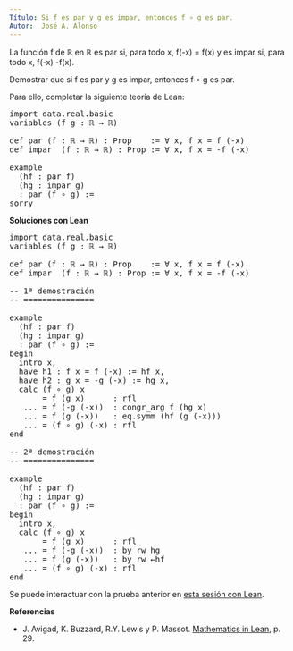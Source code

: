 ```yaml
---
Título: Si f es par y g es impar, entonces f ∘ g es par.
Autor:  José A. Alonso
---
```


La función f de ℝ en ℝ es par si, para todo x, f(-x) = f(x) y es impar si, para todo x, f(-x) -f(x).

Demostrar que si f es par y g es impar, entonces f ∘ g es par.


Para ello, completar la siguiente teoría de Lean:

<pre lang="lean">
import data.real.basic
variables (f g : ℝ → ℝ)

def par (f : ℝ → ℝ) : Prop    := ∀ x, f x = f (-x)
def impar  (f : ℝ → ℝ) : Prop := ∀ x, f x = -f (-x)

example
  (hf : par f)
  (hg : impar g)
  : par (f ∘ g) :=
sorry
</pre>
<!--more-->

<b>Soluciones con Lean</b>

<pre lang="lean">
import data.real.basic
variables (f g : ℝ → ℝ)

def par (f : ℝ → ℝ) : Prop    := ∀ x, f x = f (-x)
def impar  (f : ℝ → ℝ) : Prop := ∀ x, f x = -f (-x)

-- 1ª demostración
-- ===============

example
  (hf : par f)
  (hg : impar g)
  : par (f ∘ g) :=
begin
  intro x,
  have h1 : f x = f (-x) := hf x,
  have h2 : g x = -g (-x) := hg x,
  calc (f ∘ g) x
       = f (g x)      : rfl
   ... = f (-g (-x))  : congr_arg f (hg x)
   ... = f (g (-x))   : eq.symm (hf (g (-x)))
   ... = (f ∘ g) (-x) : rfl
end

-- 2ª demostración
-- ===============

example
  (hf : par f)
  (hg : impar g)
  : par (f ∘ g) :=
begin
  intro x,
  calc (f ∘ g) x
       = f (g x)      : rfl
   ... = f (-g (-x))  : by rw hg
   ... = f (g (-x))   : by rw ←hf
   ... = (f ∘ g) (-x) : rfl
end
</pre>

Se puede interactuar con la prueba anterior en <a href="https://leanprover-community.github.io/lean-web-editor/#url=https://raw.githubusercontent.com/jaalonso/Calculemus/main/src/Composicion_par_impar.lean" rel="noopener noreferrer" target="_blank">esta sesión con Lean</a>.

<b>Referencias</b>

+ J. Avigad, K. Buzzard, R.Y. Lewis y P. Massot. [Mathematics in Lean](https://bit.ly/3U4UjBk), p. 29.
